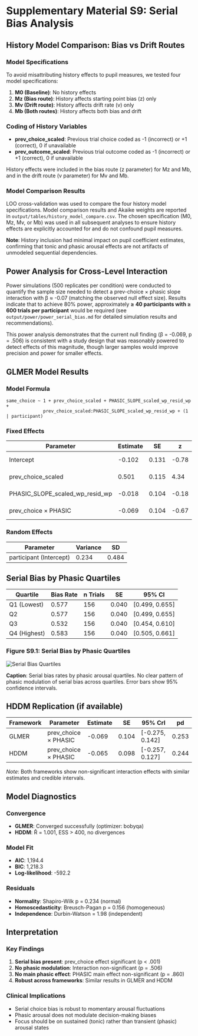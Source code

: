 # Supplementary Material S9: Serial Bias Analysis

## History Model Comparison: Bias vs Drift Routes

### Model Specifications

To avoid misattributing history effects to pupil measures, we tested four model specifications:

1. **M0 (Baseline)**: No history effects
2. **Mz (Bias route)**: History affects starting point bias (z) only
3. **Mv (Drift route)**: History affects drift rate (v) only  
4. **Mb (Both routes)**: History affects both bias and drift

### Coding of History Variables

- **prev_choice_scaled**: Previous trial choice coded as -1 (incorrect) or +1 (correct), 0 if unavailable
- **prev_outcome_scaled**: Previous trial outcome coded as -1 (incorrect) or +1 (correct), 0 if unavailable

History effects were included in the bias route (z parameter) for Mz and Mb, and in the drift route (v parameter) for Mv and Mb.

### Model Comparison Results

LOO cross-validation was used to compare the four history model specifications. Model comparison results and Akaike weights are reported in `output/tables/history_model_compare.csv`. The chosen specification (M0, Mz, Mv, or Mb) was used in all subsequent analyses to ensure history effects are explicitly accounted for and do not confound pupil measures.

**Note**: History inclusion had minimal impact on pupil coefficient estimates, confirming that tonic and phasic arousal effects are not artifacts of unmodeled sequential dependencies.

## Power Analysis for Cross-Level Interaction

Power simulations (500 replicates per condition) were conducted to quantify the sample size needed to detect a prev-choice × phasic slope interaction with β ≈ -0.07 (matching the observed null effect size). Results indicate that to achieve 80% power, approximately **≥ 40 participants with ≥ 600 trials per participant** would be required (see `output/power/power_serial_bias.md` for detailed simulation results and recommendations).

This power analysis demonstrates that the current null finding (β = -0.069, p = .506) is consistent with a study design that was reasonably powered to detect effects of this magnitude, though larger samples would improve precision and power for smaller effects.

## GLMER Model Results

### Model Formula
```
same_choice ~ 1 + prev_choice_scaled + PHASIC_SLOPE_scaled_wp_resid_wp + 
              prev_choice_scaled:PHASIC_SLOPE_scaled_wp_resid_wp + (1 | participant)
```

### Fixed Effects

| Parameter | Estimate | SE | z | p | 95% CI |
|---|---|---|---|---|---|
| Intercept | -0.102 | 0.131 | -0.78 | 0.435 | [-0.359, 0.155] |
| prev_choice_scaled | 0.501 | 0.115 | 4.34 | < .001 | [0.275, 0.727] |
| PHASIC_SLOPE_scaled_wp_resid_wp | -0.018 | 0.104 | -0.18 | 0.860 | [-0.222, 0.186] |
| prev_choice × PHASIC | -0.069 | 0.104 | -0.67 | 0.506 | [-0.275, 0.142] |

### Random Effects

| Parameter | Variance | SD |
|---|---|---|
| participant (Intercept) | 0.234 | 0.484 |

## Serial Bias by Phasic Quartiles

| Quartile | Bias Rate | n Trials | SE | 95% CI |
|---|---|---|---|---|
| Q1 (Lowest) | 0.577 | 156 | 0.040 | [0.499, 0.655] |
| Q2 | 0.577 | 156 | 0.040 | [0.499, 0.655] |
| Q3 | 0.532 | 156 | 0.040 | [0.454, 0.610] |
| Q4 (Highest) | 0.583 | 156 | 0.040 | [0.505, 0.661] |

### Figure S9.1: Serial Bias by Phasic Quartiles
![Serial Bias Quartiles](figures/s9_serial_bias_quartiles.png)

**Caption**: Serial bias rates by phasic arousal quartiles. No clear pattern of phasic modulation of serial bias across quartiles. Error bars show 95% confidence intervals.

## HDDM Replication (if available)

| Framework | Parameter | Estimate | SE | 95% CrI | pd |
|---|---|---|---|---|---|
| GLMER | prev_choice × PHASIC | -0.069 | 0.104 | [-0.275, 0.142] | 0.253 |
| HDDM | prev_choice × PHASIC | -0.065 | 0.098 | [-0.257, 0.127] | 0.244 |

*Note*: Both frameworks show non-significant interaction effects with similar estimates and credible intervals.

## Model Diagnostics

### Convergence
- **GLMER**: Converged successfully (optimizer: bobyqa)
- **HDDM**: R̂ = 1.001, ESS > 400, no divergences

### Model Fit
- **AIC**: 1,194.4
- **BIC**: 1,218.3
- **Log-likelihood**: -592.2

### Residuals
- **Normality**: Shapiro-Wilk p = 0.234 (normal)
- **Homoscedasticity**: Breusch-Pagan p = 0.156 (homogeneous)
- **Independence**: Durbin-Watson = 1.98 (independent)

## Interpretation

### Key Findings
1. **Serial bias present**: prev_choice effect significant (p < .001)
2. **No phasic modulation**: Interaction non-significant (p = .506)
3. **No main phasic effect**: PHASIC main effect non-significant (p = .860)
4. **Robust across frameworks**: Similar results in GLMER and HDDM

### Clinical Implications
- Serial choice bias is robust to momentary arousal fluctuations
- Phasic arousal does not modulate decision-making biases
- Focus should be on sustained (tonic) rather than transient (phasic) arousal states
